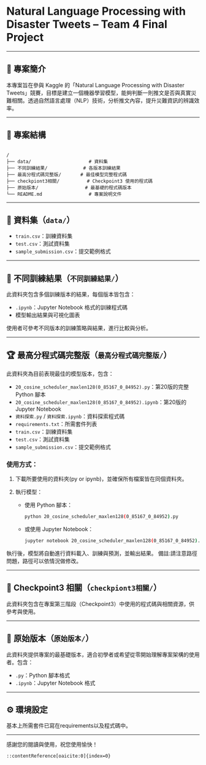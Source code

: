 # Natural Language Processing with Disaster Tweets – Team 4 Final Project


---

## 🧠 專案簡介

本專案旨在參與 Kaggle 的「Natural Language Processing with Disaster Tweets」競賽，目標是建立一個機器學習模型，能夠判斷一則推文是否與真實災難相關。透過自然語言處理（NLP）技術，分析推文內容，提升災難資訊的辨識效率。

---

## 📁 專案結構

```

/
├── data/                     # 資料集
├── 不同訓練結果/             # 各版本訓練結果
├── 最高分程式碼完整版/       # 最佳模型完整程式碼
├── checkpiont3相關/          # Checkpoint3 使用的程式碼
├── 原始版本/                 # 最基礎的程式碼版本
└── README.md                 # 專案說明文件

````

---

## 📂 資料集（`data/`）

- `train.csv`：訓練資料集
- `test.csv`：測試資料集
- `sample_submission.csv`：提交範例格式

---

## 🧪 不同訓練結果（`不同訓練結果/`）

此資料夾包含多個訓練版本的結果，每個版本皆包含：

- `.ipynb`：Jupyter Notebook 格式的訓練程式碼
- 模型輸出結果與可視化圖表

使用者可參考不同版本的訓練策略與結果，進行比較與分析。

---

## 🏆 最高分程式碼完整版（`最高分程式碼完整版/`）

此資料夾為目前表現最佳的模型版本，包含：

- `20_cosine_scheduler_maxlen128(0_85167_0_84952).py`：第20版的完整 Python 腳本
- `20_cosine_scheduler_maxlen128(0_85167_0_84952).ipynb`：第20版的 Jupyter Notebook
- `資料探索.py` / `資料探索.ipynb`：資料探索程式碼
- `requirements.txt`：所需套件列表
- `train.csv`：訓練資料集
- `test.csv`：測試資料集
- `sample_submission.csv`：提交範例格式

### 使用方式：

1. 下載所要使用的資料夾(py or ipynb)，並確保所有檔案皆在同個資料夾。

2. 執行模型：

   * 使用 Python 腳本：

     ```bash
     python 20_cosine_scheduler_maxlen128(0_85167_0_84952).py
     ```

   * 或使用 Jupyter Notebook：

     ```bash
     jupyter notebook 20_cosine_scheduler_maxlen128(0_85167_0_84952).ipynb
     ```

執行後，模型將自動進行資料載入、訓練與預測，並輸出結果。
備註:請注意路徑問題，路徑可以依情況做修改。

---

## 🔁 Checkpoint3 相關（`checkpiont3相關/`）

此資料夾包含在專案第三階段（Checkpoint3）中使用的程式碼與相關資源，供參考與使用。

---

## 🧱 原始版本（`原始版本/`）

此資料夾提供專案的最基礎版本，適合初學者或希望從零開始理解專案架構的使用者。包含：

* `.py`：Python 腳本格式
* `.ipynb`：Jupyter Notebook 格式

---

## ⚙️ 環境設定

基本上所需套件已寫在requirements以及程式碼中。



---


感謝您的閱讀與使用，祝您使用愉快！

```
::contentReference[oaicite:0]{index=0}
 
```
